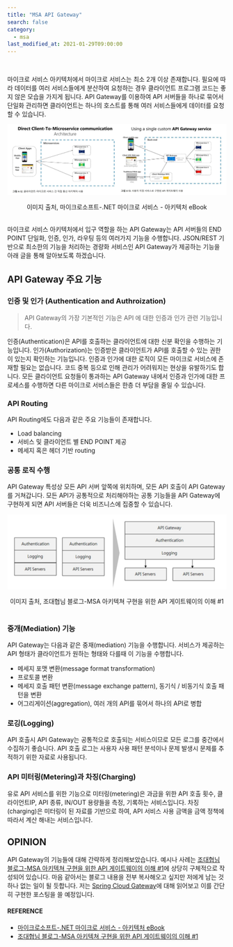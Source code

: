 ```yaml
---
title: "MSA API Gateway"
search: false
category:
  - msa
last_modified_at: 2021-01-29T09:00:00
---
```


<br>

마이크로 서비스 아키텍처에서 마이크로 서비스는 최소 2개 이상 존재합니다. 
필요에 따라 데이터를 여러 서비스들에게 분산하여 요청하는 경우 클라이언트 프로그램 코드는 좋지 않은 모습을 가지게 됩니다. 
API Gateway를 이용하여 API 서버들을 하나로 묶어서 단일화 관리하면 클라이언트는 하나의 호스트를 통해 여러 서비스들에게 데이터를 요청할 수 있습니다. 

<p align="center"><img src="/images/msa-api-gateway-1.JPG"></p>
<center>이미지 출처, 마이크로소프트-.NET 마이크로 서비스 - 아키텍처 eBook</center><br>

마이크로 서비스 아키텍처에서 입구 역할을 하는 API Gateway는 API 서버들의 END POINT 단일화, 인증, 인가, 라우팅 등의 여러가지 기능을 수행합니다. 
JSON/REST 기반으로 최소한의 기능을 처리하는 경량화 서비스인 API Gateway가 제공하는 기능을 아래 글을 통해 알아보도록 하겠습니다. 

## API Gateway 주요 기능
### 인증 및 인가 (Authentication and Authroization)
> API Gateway의 가장 기본적인 기능은 API 에 대한 인증과 인가 관련 기능입니다. 

인증(Authentication)은 API를 호출하는 클라이언트에 대한 신분 확인을 수행하는 기능입니다. 
인가(Authorization)는 인증받은 클라이언트가 API를 호출할 수 있는 권한이 있는지 확인하는 기능입니다. 
인증과 인가에 대한 로직이 모든 마이크로 서비스에 존재할 필요는 없습니다. 
코드 중복 등으로 인해 관리가 어려워지는 현상을 유발하기도 합니다. 
모든 클라이언트 요청들이 통과하는 API Gateway 내에서 인증과 인가에 대한 프로세스를 수행하면 다른 마이크로 서비스들은 한층 더 부담을 줄일 수 있습니다. 

### API Routing
API Routing에도 다음과 같은 주요 기능들이 존재합니다.
- Load balancing
- 서비스 및 클라이언트 별 END POINT 제공
- 메세지 혹은 헤더 기반 routing

### 공통 로직 수행
API Gateway 특성상 모든 API 서버 앞쪽에 위치하며, 모든 API 호출이 API Gateway를 거쳐갑니다. 
모든 API가 공통적으로 처리해야하는 공통 기능들을 API Gateway에 구현하게 되면 API 서버들은 더욱 비즈니스에 집중할 수 있습니다. 

<p align="center"><img src="/images/msa-api-gateway-2.JPG" width="550"></p>
<center>이미지 출처, 조대협님 블로그-MSA 아키텍쳐 구현을 위한 API 게이트웨이의 이해 #1</center><br>

### 중개(Mediation) 기능
API Gateway는 다음과 같은 중재(mediation) 기능을 수행합니다. 
서비스가 제공하는 API 형태가 클라이언트가 원하는 형태와 다를때 이 기능을 수행합니다. 
- 메세지 포맷 변환(message format transformation)
- 프로토콜 변환
- 메세지 호출 패턴 변환(message exchange pattern), 동기식 / 비동기식 호출 패턴을 변환
- 어그리게이션(aggregation), 여러 개의 API를 묶어서 하나의 API로 병합

### 로깅(Logging)
API 호출시 API Gateway는 공통적으로 호출되는 서비스이므로 모든 로그를 중간에서 수집하기 좋습니다. 
API 호출 로그는 사용자 사용 패턴 분석이나 문제 발생시 문제를 추적하기 위한 자료로 사용됩니다. 

### API 미터링(Metering)과 차징(Charging)
유로 API 서비스를 위한 기능으로 미터링(metering)은 과금을 위한 API 호출 횟수, 클라이언트IP, API 종류, IN/OUT 용량들을 측정, 기록하는 서비스입니다. 
차징(charging)은 미터링이 된 자료를 기반으로 하여, API 서비스 사용 금액을 금액 정책에 따라서 계산 해내는 서비스입니다.

## OPINION
API Gateway의 기능들에 대해 간략하게 정리해보았습니다. 
예시나 사례는 [조대협님 블로그-MSA 아키텍쳐 구현을 위한 API 게이트웨이의 이해 #1][cho-blogLink]에 상당히 구체적으로 작성되어 있습니다. 
마음 같아서는 블로그 내용을 전부 복사해오고 싶지만 저에게 남는 것 하나 없는 일이 될 듯합니다. 
저는 [Spring Cloud Gateway][gateway-javadocLink]에 대해 읽어보고 이를 간단히 구현한 포스팅을 쓸 예정입니다.

#### REFERENCE
- [마이크로소프트-.NET 마이크로 서비스 - 아키텍처 eBook][microsoft-ebookLink]
- [조대협님 블로그-MSA 아키텍쳐 구현을 위한 API 게이트웨이의 이해 #1][cho-blogLink]

[microsoft-ebookLink]: https://docs.microsoft.com/ko-kr/dotnet/architecture/microservices/architect-microservice-container-applications/direct-client-to-microservice-communication-versus-the-api-gateway-pattern
[cho-blogLink]: https://bcho.tistory.com/1005
[gateway-javadocLink]: https://docs.spring.io/spring-cloud-gateway/docs/current/reference/html/